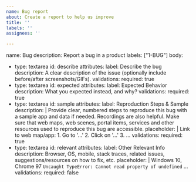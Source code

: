 ```yaml
---
name: Bug report
about: Create a report to help us improve
title: ''
labels: ''
assignees: ''

---
```


name: Bug
description: Report a bug in a product
labels: ["1-BUG"]
body:
  - type: textarea
    id: describe
    attributes:
      label: Describe the bug
      description: A clear description of the issue (optionally include before/after screenshots/GIFs).
    validations:
      required: true
  - type: textarea
    id: expected
    attributes:
      label: Expected Behavior
      description: What you expected instead, and why?
    validations:
      required: true
  - type: textarea
    id: sample
    attributes:
      label: Reproduction Steps & Sample
      description: |
        Provide clear, numbered steps to reproduce this bug with a sample app and data if needed. Recordings are also helpful. Make sure that web maps, web scenes, portal items, services and other resources used to reproduce this bug are accessible.
      placeholder: |
        Link to web map/app:
        1. Go to '...'
        2. Click on '...'
        3. ...
    validations:
      required: true
  - type: textarea
    id: relevant
    attributes:
      label: Other Relevant Info
      description: Browser, OS, mobile, stack traces, related issues, suggestions/resources on how to fix, etc.
      placeholder: |
        Windows 10, Chrome 97
        `Uncaught TypeError: Cannot read property of undefined`
        ...
    validations:
      required: false
